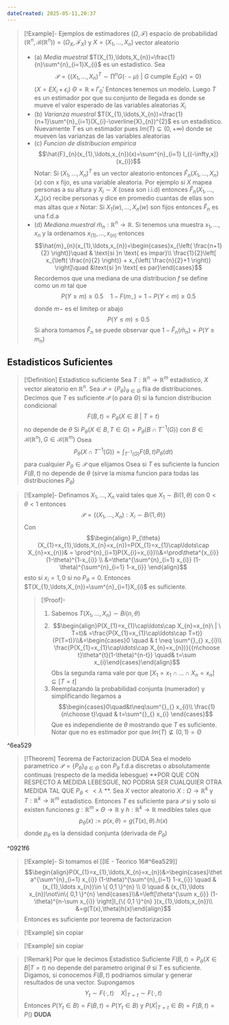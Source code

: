 ```yaml
---
dateCreated: 2025-05-11,20:37
---
```

>[!Example]- Ejemplos de estimadores
>($\Omega,\mathcal{F}$) espacio de probabilidad $(\mathbb{R}^{n},\mathcal{B}(\mathbb{R}^{n}))=(\Omega_{X},\mathcal{F}_{X})$ y $X=(X_{1},\ldots,X_{n})$ vector aleatorio
>- (a) *Media muestral* $T(X_{1},\ldots,X_{n})=\frac{1}{n}\sum^{n}_{i=1}X_{i}$ es un estadistico. Sea $$\mathcal{P}=\left\{  (X_{1},\ldots,X_{n})^{T}\sim\prod^{n}G(\cdot-\mu)\ |\ G \text{ cumple }E_{G}(\epsilon)=0   \right\}$$ ($X=EX_{i}+\epsilon_{i}$) $\Theta=\mathbb{R}\times\Gamma_{0}'$
>Entonces tenemos un modelo. Luego $T$ es un estimador por que su conjunto de llegada es donde se mueve el valor esperado de las variables aleatorias $X_{i}$
>- (b) *Varianza muestral* $T(X_{1},\ldots,X_{n})=\frac{1}{n+1}\sum^{n}_{i=1}(X_{i}-\overline{X}_{n})^{2}$ es un estadistico. Nuevamente $T$ es un estimador pues $Im(T)\subseteq (0,+\infty)$ donde se mueven las varianzas de las variables aleatorias
>- (c) *Funcion de distribucion empirica*
>$$\hat{F}_{n}(x_{1},\ldots,x_{n})(x)=\sum^{n}_{i=1} I_{(-\infty,x]}(x_{i})$$
>Notar: Si $(X_{1},\ldots,X_{n})^{T}$ es un vector aleatorio entonces $\hat{F}_{n}(X_{1},\ldots,X_{n})(x)$ con x fijo, es una variable aleatoria. 
>Por ejemplo si $X$ mapea personas a su altura y $X_{i}\sim X$ (osea son i.i.d) entonces $\hat{F}_{n}(X_{1},\ldots,X_{n})(x)$ recibe personas y dice en promedio cuantas de ellas son mas altas que $x$ 
>Notar: Si $X_{1}(w),\ldots,X_{n}(w)$ son fijos entonces $\hat{F}_{n}$ es una f.d.a
>- (d) *Mediana muestral* $\hat{m}_{n}:\mathbb{R}^{n}\rightarrow\mathbb{R}$. Si tenemos una muestra $x_{1},\ldots,x_{n}$ y la ordenamos $x_{(1)},\ldots,x_{(n)}$ entonces 
>$$\hat{m}_{n}(x_{1},\ldots,x_{n})=\begin{cases}x_{\left( \frac{n+1}{2} \right)}\quad & \text{si }n \text{ es impar}\\ \frac{1}{2}\left[ x_{\left( \frac{n}{2} \right)} + x_{\left( \frac{n}{2}+1 \right)} \right]\quad &\text{si }n \text{ es par}\end{cases}$$
>Recordemos que una mediana de una distribucion $f$ se define como un $m$ tal que 
>$$P(Y\geq m)\geq 0.5 \quad 1-F(m_{-})=1-P(Y<m)\geq0.5$$ donde $m-$ es el limitep or abajo
>$$P(Y\leq m)\leq 0.5$$
>Si ahora tomamos $\hat{F}_{n}$ se puede observar que $1-\hat{F}_{n}(\hat{m}_{n})=P(Y\geq m_{n})$
>

## Estadisticos Suficientes

>[!Definition] Estadistico suficiente
>Sea $T : \mathbb{R}^{n}\rightarrow \mathbb{R}^{m}$ estadistico, $X$ vector aleatorio en $\mathbb{R}^{n}$. Sea $\mathcal{P}=\{ P_{\theta} \}_{\theta\in \Theta}$ flia de distribuciones. Decimos que $T$ es suficiente $\mathcal{P}$ (o para $\Theta$) si la funcion distribucion condicional $$F(B,t)=P_{\theta}(X\in B\ | \ T=t)$$
>no depende de $\theta$ 
>Si $P_{\theta}(X\in B,T\in G)=P_{\theta}(B\cap T^{-1}(G))$ con $B\in \mathcal{B}(\mathbb{R}^{n}),G\in \mathcal{B}(\mathbb{R}^{m})$
>Osea $$P_{\theta}(X\cap T^{-1}(G))=\int_{T^{-1}(G)}F(B,t)P_{\theta}(dt)$$ para cualquier $P_{\theta}\in \mathcal{P}$ que elijamos
>Osea si $T$ es suficiente la funcion $F(B,t)$ no depende de $\theta$ (sirve la misma funcion para todas las distribuciones $P_{\theta}$)

>[!Example]- 
>Definamos $X_{1},\ldots,X_{n}$ vaiid tales que $X_{1}\sim Bi(1,\theta)$ con $0<\theta<1$ entonces 
>$$\mathcal{P}=\{ (X_{1},\ldots,X_{n}):X_{i}\sim Bi(1,\theta) \}$$
>Con $$\begin{align} P_{\theta}(X_{1}=x_{1},\ldots,X_{n}=x_{n})=P(X_{1}=x_{1}\cap\ldots\cap X_{n}=x_{n})& = \prod^{n}_{i=1}P(X_{i}=x_{i})\\&=\prod\theta^{x_{i}} (1-\theta)^{1-x_{i}}  \\ &=\theta^{\sum^{n}_{i=1} x_{i}} (1-\theta)^{\sum^{n}_{i=1} 1-x_{i}}  \end{align}$$
>esto si $x_{i}=1 ,0$ si no $P_{\theta}=0$.
>Entonces $T(X_{1},\ldots,X_{n})=\sum^{n}_{i=1}X_{i}$ es suficiente.
>>[!Proof]-
>>1. Sabemos $T(X_{1},\ldots,X_{n})\sim Bi(n,\theta)$
>>2. $$\begin{align}P(X_{1}=x_{1}\cap\ldots\cap X_{n}=x_{n}\ | \ T=t)& =\frac{P(X_{1}=x_{1}\cap\ldots\cap T=t)}{P(T=t)}\\&=\begin{cases}0 \quad & t \neq \sum^{}_{} x_{i}\\ \frac{P(X_{1}=x_{1}\cap\ldots\cap X_{n}=x_{n})}{{n\choose t}\theta^{t}(1-\theta)^{n-t}} \quad& t=\sum x_{i}\end{cases}\end{align}$$
>>Obs la segunda rama vale por que $[X_{1}=x_{1}\cap\ldots\cap X_{n}=x_{n}]\subseteq [T=t]$ 
>>3. Reemplazando la probabilidad conjunta (numerador) y simplificando llegamos a $$\begin{cases}0\quad&t\neq\sum^{}_{} x_{i}\\ \frac{1}{n\choose t}\quad & t=\sum^{}_{} x_{i} \end{cases}$$
>>Que es independiente de $\theta$ mostrando que $T$ es suficiente.
>>Notar que no es estimador por que $Im(T)\not\subseteq (0,1)=\Theta$  

^6ea529

>[!Theorem] Teorema de Factorizacion DUDA
>Sea el modelo parametrico $\mathcal{P}=\{ P_{\theta} \}_{\theta\in \Theta}$ con $P_{\theta}$ f.d.a discretas o absolutamente continuas (respecto de la medida lebesgue) **POR QUE CON RESPECTO A MEDIDA LEBESGUE, NO PODRIA SER CUALQUIER OTRA MEDIDA TAL QUE $P_{\theta}<<\lambda$ **. Sea $X$ vector aleatorio $X : \Omega\rightarrow \mathbb{R}^{k}$ y $T : \mathbb{R}^{k}\rightarrow \mathbb{R}^{m}$ estadistico. Entonces $T$ es suficiente para $\mathcal{P}$ si y solo si existen funciones $g:\mathbb{R}^{m}\times\Theta\rightarrow\mathbb{R}$ y $h : \mathbb{R}^{k}\rightarrow\mathbb{R}$ medibles tales que $$p_{\theta}(x):=p(x,\theta)=g(T(x),\theta).h(x)$$
>donde $p_{\theta}$ es la densidad conjunta (derivada de $P_{\theta}$)       

^0921f6

>[!Example]-
>Si tomamos el [[IE - Teorico 16#^6ea529]] 
>$$\begin{align}P(X_{1}=x_{1},\ldots,X_{n}=x_{n})&=\begin{cases}\theta^{\sum^{n}_{i=1} x_{i}} (1-\theta)^{\sum^{n}_{i=1} 1-x_{i}} \quad & (x_{1},\ldots x_{n})\in \{ 0,1 \}^{n} \\ 0 \quad & (x_{1},\ldots x_{n})\not\in\{ 0,1 \}^{n} \end{cases}\\&=\left[\theta^{\sum x_{i}} (1-\theta)^{n-\sum x_{i}} \right]I_{\{ 0,1 \}^{n} }(x_{1},\ldots,x_{n})\\ &=g(T(x),\theta)h(x)\end{align}$$
>Entonces es suficiente por teorema de factorizacion

>[!Example]
>sin copiar

>[!Example]
>sin copiar

>[!Remark] Por que le decimos Estadistico Suficiente
>$F(B,t)=P_{\theta}(X\in B|T=t)$ no depende del parametro original $\theta$ si $T$ es suficiente.
>Digamos, si conocemos $F(B,t)$ podriamos simular y generar resultados de una vector. Supongamos
>$$Y_{t}\sim F(\cdot,t)\quad X|_{T=t}\sim F(\cdot,t)$$
>Entonces $P(Y_{t}\in B)=F(B,t)=P(Y_{t}\in B)$ y $P(X|_{T=t}\in B)=F(B,t)=P()$ 
> **DUDA**
